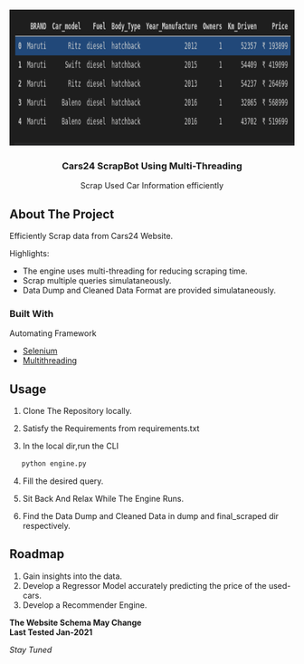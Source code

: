 <!--
*** Thanks for checking out the Best-README-Template. If you have a suggestion
*** that would make this better, please fork the repo and create a pull request
*** or simply open an issue with the tag "enhancement".
*** Thanks again! Now go create something AMAZING! :D
-->



<!-- PROJECT SHIELDS -->
<!--
*** I'm using markdown "reference style" links for readability.
*** Reference links are enclosed in brackets [ ] instead of parentheses ( ).
*** See the bottom of this document for the declaration of the reference variables
*** for contributors-url, forks-url, etc. This is an optional, concise syntax you may use.
*** https://www.markdownguide.org/basic-syntax/#reference-style-links
-->

<!-- PROJECT LOGO -->
<br />
<p align="center">
    <img src="images/images.png" alt="Logo" width="580" height="240">
  </a>

  <h3 align="center">Cars24 ScrapBot Using Multi-Threading</h3>

  <p align="center">
    Scrap Used Car Information efficiently
    <br />
    
   
  </p>
</p>

<!-- ABOUT THE PROJECT -->
## About The Project

Efficiently Scrap data from Cars24 Website.

Highlights:
* The engine uses multi-threading for reducing scraping time.
* Scrap multiple queries simulataneously.
* Data Dump and Cleaned Data Format are provided simulataneously.


### Built With

Automating Framework
* [Selenium](https://www.selenium.dev/)
* [Multithreading](https://docs.python.org/3/library/multiprocessing.html)

<!-- USAGE EXAMPLES -->
## Usage

1. Clone The Repository locally.

2. Satisfy the Requirements from requirements.txt

3. In the local dir,run the CLI
```sh
   python engine.py 
   ```

4. Fill the desired query.

5. Sit Back And Relax While The Engine Runs.

6. Find the Data Dump and Cleaned Data in dump and final_scraped dir respectively.

## Roadmap

1. Gain insights into the data.
2. Develop a Regressor Model accurately predicting the price of the used-cars.
3. Develop a Recommender Engine.


**The Website Schema May Change**\
**Last Tested Jan-2021**

*Stay Tuned*